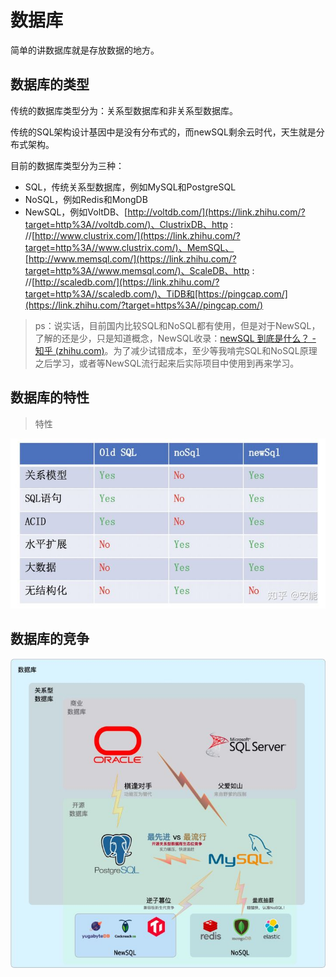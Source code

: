 # 数据库

简单的讲数据库就是存放数据的地方。

## 数据库的类型

传统的数据库类型分为：关系型数据库和非关系型数据库。

传统的SQL架构设计基因中是没有分布式的，而newSQL剩余云时代，天生就是分布式架构。

目前的数据库类型分为三种：

- SQL，传统关系型数据库，例如MySQL和PostgreSQL
- NoSQL，例如Redis和MongDB
- NewSQL，例如VoltDB、[http://voltdb.com/](https://link.zhihu.com/?target=http%3A//voltdb.com/)、ClustrixDB、http : //[http://www.clustrix.com/](https://link.zhihu.com/?target=http%3A//www.clustrix.com/)、MemSQL、[http://www.memsql.com/](https://link.zhihu.com/?target=http%3A//www.memsql.com/)、ScaleDB、http : //[http://scaledb.com/](https://link.zhihu.com/?target=http%3A//scaledb.com/)、TiDB和[https://pingcap.com/](https://link.zhihu.com/?target=https%3A//pingcap.com/)

> ps：说实话，目前国内比较SQL和NoSQL都有使用，但是对于NewSQL，了解的还是少，只是知道概念，NewSQL收录：[newSQL 到底是什么？ - 知乎 (zhihu.com)](https://zhuanlan.zhihu.com/p/95650799)。为了减少试错成本，至少等我啃完SQL和NoSQL原理之后学习，或者等NewSQL流行起来后实际项目中使用到再来学习。

## 数据库的特性

> 特性

![数据库特性对比](.\images\数据库特性对比.png)

## 数据库的竞争

![](.\images\数据库竞争关系.png)